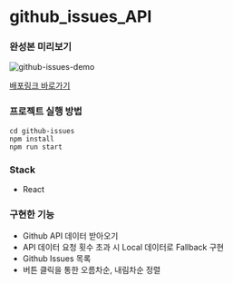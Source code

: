 # github_issues_API

### 완성본 미리보기
![github-issues-demo](https://user-images.githubusercontent.com/61301574/168082257-fb9202c7-eac8-4c5b-9e10-f6ac40b8032a.gif)

[배포링크 바로가기](https://oyeon-kwon.github.io/github_issues_API/)

### 프로젝트 실행 방법
```
cd github-issues
npm install
npm run start
```

### Stack
* React

### 구현한 기능
* Github API 데이터 받아오기
* API 데이터 요청 횟수 초과 시 Local 데이터로 Fallback 구현
* Github Issues 목록
* 버튼 클릭을 통한 오름차순, 내림차순 정렬
